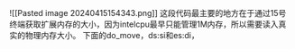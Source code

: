 ![[Pasted image 20240415154343.png]]
这段代码最主要的地方在于通过15号终端获取扩展内存的大小，因为intelcpu最早只能管理1M内存，所以需要读入真实的物理内存大小。
下面的do_move，ds:si和es:di，